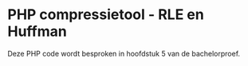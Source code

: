 # PHP compressietool - RLE en Huffman

Deze PHP code wordt besproken in hoofdstuk 5 van de bachelorproef.
